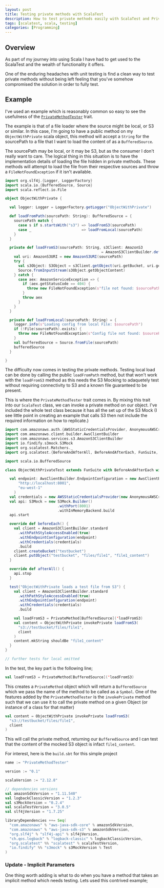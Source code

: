 ```yaml
---
layout: post
title: Testing private methods with ScalaTest
description: How to test private methods easily with ScalaTest and PrivateMethodTester
tags: [scalatest, scala, testing]
categories: [Programming]
---
```


## Overview

As part of my journey into using Scala I have had to get used to the ScalaTest and the wealth of functionality it offers. 

One of the enduring headaches with unit testing is find a clean way to test private methods without being left feeling that you've somehow compromised the solution in order to fully test.



## Example
I've used an example which is reasonably common so easy to see the usefulness of the [`PrivateMethodTester`](http://doc.scalatest.org/3.0.1/#org.scalatest.PrivateMethodTester) trait. 

The example is that of a file loader where the source might be local, or S3 or similar. In this case, I'm going to have a public method on my `ObjectWithPrivate` scala object, this method will accept a `String` for the sourcePath to a file that I want to load the content of as a `BufferedSource`.

The sourcePath may be local, or it may be S3, but as the consumer I don't really want to care. The logical thing in this situation is to have the implementation details of loading the file hidden in private methods. These methods will attempt to load the file from their respective sources and throw a `FileNotFoundException` if it isn't available.


```scala
import org.slf4j.{Logger, LoggerFactory}
import scala.io.{BufferedSource, Source}
import scala.reflect.io.File

object ObjectWithPrivate {

  val logger: Logger = LoggerFactory.getLogger("ObjectWithPrivate")

  def loadFromPath(sourcePath: String): BufferedSource = {
    sourcePath match {
      case s if s.startsWith("s3") => loadFromS3(sourcePath)
      case _                       => loadFromLocal(sourcePath)
    }
  }

  private def loadFromS3(sourcePath: String, s3Client: AmazonS3 
                                            = AmazonS3ClientBuilder.defaultClient()): BufferedSource = {
    val uri: AmazonS3URI = new AmazonS3URI(sourcePath)
    try {
      val s3Object: S3Object = s3Client.getObject(uri.getBucket, uri.getKey)
      Source.fromInputStream(s3Object.getObjectContent)
    } catch {
      case aex: AmazonServiceException => {
        if (aex.getStatusCode == 404) {
          throw new FileNotFoundException(s"file not found: $sourcePath")
        }
        throw aex
      }
    }
  }

  private def loadFromLocal(sourcePath: String) = {
    logger.info(s"Loading config from local File: $sourcePath")
    if (!File(sourcePath).exists) {
      throw new FileNotFoundException(s"Config file not found: $sourcePath")
    }
    val bufferedSource = Source.fromFile(sourcePath)
    bufferedSource
  }

}
```

The difficulty now comes in testing the private methods. Testing local load can be done by calling the public `loadFromPath` method, but that won't work with the `loadFromS3` method as this needs the S3 Mocking to adaquetely test without requiring connectivity to S3 and a known file guaranteed to be present.

This is where the `PrivateMethodTester` trait comes in. By mixing this trait into our `ScalaTest` class, we can invoke a private method on our object. I've included the whole test class because it has all the set up of the S3 Mock (I see little point in creating an example that calls S3 then not include the required information on how to replicate.)

``` scala
import com.amazonaws.auth.{AWSStaticCredentialsProvider, AnonymousAWSCredentials}
import com.amazonaws.client.builder.AwsClientBuilder
import com.amazonaws.services.s3.AmazonS3ClientBuilder
import io.findify.s3mock.S3Mock
import org.scalatest.Matchers._
import org.scalatest.{BeforeAndAfterAll, BeforeAndAfterEach, FunSuite, PrivateMethodTester}

import scala.io.BufferedSource

class ObjectWithPrivateTest extends FunSuite with BeforeAndAfterEach with BeforeAndAfterAll with PrivateMethodTester {

  val endpoint: AwsClientBuilder.EndpointConfiguration = new AwsClientBuilder.EndpointConfiguration(
      "http://localhost:8001",
      "eu-west-1"
    )
  val credentials = new AWSStaticCredentialsProvider(new AnonymousAWSCredentials)
  val api: S3Mock = new S3Mock.Builder()
                        .withPort(8001)
                        .withInMemoryBackend.build
  api.start

  override def beforeEach() {
    val client = AmazonS3ClientBuilder.standard
      .withPathStyleAccessEnabled(true)
      .withEndpointConfiguration(endpoint)
      .withCredentials(credentials)
      .build
    client.createBucket("testbucket")
    client.putObject("testbucket", "files/file1", "file1_content")
  }

  override def afterAll() {
    api.stop
  }

  test("ObjectWithPrivate loads a test file from S3") {
    val client = AmazonS3ClientBuilder.standard
      .withPathStyleAccessEnabled(true)
      .withEndpointConfiguration(endpoint)
      .withCredentials(credentials)
      .build

    val loadFromS3 = PrivateMethod[BufferedSource]('loadFromS3)
    val content = ObjectWithPrivate invokePrivate loadFromS3(
      "s3://testbucket/files/file1",
      client
    )
    content.mkString shouldBe "file1_content"
  }
}

// further tests for local omitted

```

In the test, the key part is the following line;

```scala
val loadFromS3 = PrivateMethod[BufferedSource]('loadFromS3)
```

This creates a `PrivateMethod` object which will return a `BufferedSource` which we pass the name of the method to be called as a `Symbol`. One of the features added by the `PrivateMethodTester` is the `invokePrivate` method such that we can use it to call the private method on a given Object (or instance of a class for that matter)

```scala
val content = ObjectWithPrivate invokePrivate loadFromS3(
  "s3://testbucket/files/file1",
  client
)
```

This will call the private method, returning our `BufferedSource` and I can test that the content of the mocked S3 object is infact `file1_content`.

For interest, here is the `build.sbt` for this simple project

```scala
name := "PrivateMethodTester"

version := "0.1"

scalaVersion := "2.12.8"

// dependencies versions
val amazonSdkVersion = "1.11.540"
val logbackClassicVersion = "1.2.3"
val s3MockVersion = "0.2.4"
val scalaTestVersion = "3.0.5"
val slf4jVersion = "1.7.25"

libraryDependencies ++= Seq(
  "com.amazonaws" % "aws-java-sdk-core" % amazonSdkVersion,
  "com.amazonaws" % "aws-java-sdk-s3" % amazonSdkVersion,
  "org.slf4j" % "slf4j-api" % slf4jVersion,
  "ch.qos.logback" % "logback-classic" % logbackClassicVersion,
  "org.scalatest" %% "scalatest" % scalaTestVersion,
  "io.findify" %% "s3mock" % s3MockVersion % Test
)
```

### Update - Implicit Parameters

One thing worth adding is what to do when you have a method that takes an implicit method which needs testing. Lets used this contrived example;